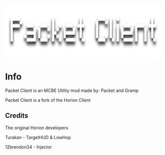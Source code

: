 <p align="center">
	<img width="755" height="175" src="assets/images/logo.png">
</p>

# Info
Packet Client is an MCBE Utility mod made by: Packet and Gramp

Packet Client is a fork of the Horion Client


## Credits

The original Horion developers

Turakan - TargetHUD & LowHop

12brendon34 - Injector